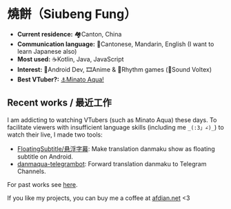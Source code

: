 燒餅（Siubeng Fung）
======

- **Current residence:** 🏘Canton, China
- **Communication language:** 💬Cantonese, Mandarin, English (I want to learn Japanese also)
- **Most used:** ☕Kotlin, Java, JavaScript
- **Interest:** 📱Android Dev, 🎞Anime & 🎼Rhythm games (🚰Sound Voltex)
- **Best VTuber?:** [⚓Minato Aqua!](https://www.youtube.com/channel/UC1opHUrw8rvnsadT-iGp7Cg)

## Recent works / 最近工作

I am addicting to watching VTubers (such as Minato Aqua) these days. To facilitate viewers with insufficient language skills (including me `_(:3」∠)_`) to watch their live, I made two tools:

- [FloatingSubtitle/悬浮字幕](https://github.com/danmaqua/danmaqua-android): Make translation danmaku show as floating subtitle on Android.
- [danmaqua-telegrambot](https://github.com/danmaqua/danmaqua-telegrambot): Forward translation danmaku to Telegram Channels.

For past works see [here](https://github.com/fython/fython/blob/master/PAST.md).

If you like my projects, you can buy me a coffee at [afdian.net](https://afdian.net/@siubeng) <3
